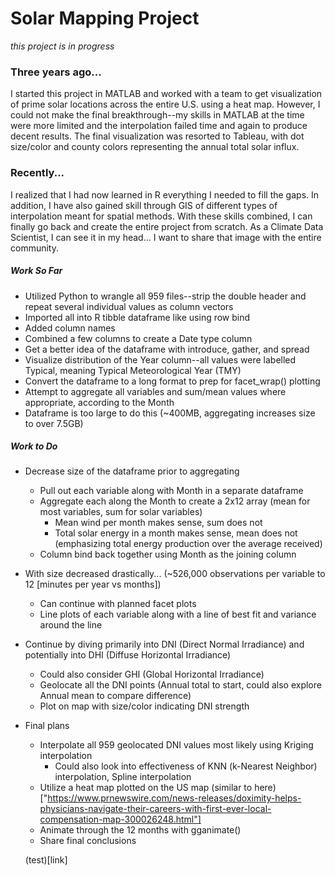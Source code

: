 # Solar Mapping Project
*this project is in progress*
### Three years ago...
I started this project in MATLAB and worked with a team to get visualization of prime solar locations across the entire U.S. using a heat map. However, I could not make the final breakthrough--my skills in MATLAB at the time were more limited and the interpolation failed time and again to produce decent results. The final visualization was resorted to Tableau, with dot size/color and county colors representing the annual total solar influx.

### Recently...
I realized that I had now learned in R everything I needed to fill the gaps. In addition, I have also gained skill through GIS of different types of interpolation meant for spatial methods. With these skills combined, I can finally go back and create the entire project from scratch. As a Climate Data Scientist, I can see it in my head... I want to share that image with the entire community.

##### Work So Far
- Utilized Python to wrangle all 959 files--strip the double header and repeat several individual values as column vectors
- Imported all into R tibble dataframe like using row bind
- Added column names
- Combined a few columns to create a Date type column
- Get a better idea of the dataframe with introduce, gather, and spread
- Visualize distribution of the Year column--all values were labelled Typical, meaning Typical Meteorological Year (TMY)
- Convert the dataframe to a long format to prep for facet_wrap() plotting
- Attempt to aggregate all variables and sum/mean values where appropriate, according to the Month
- Dataframe is too large to do this (~400MB, aggregating increases size to over 7.5GB)

##### Work to Do
- Decrease size of the dataframe prior to aggregating 
  - Pull out each variable along with Month in a separate dataframe
  - Aggregate each along the Month to create a 2x12 array (mean for most variables, sum for solar variables)
    - Mean wind per month makes sense, sum does not
    - Total solar energy in a month makes sense, mean does not (emphasizing total energy production over the average received)
  - Column bind back together using Month as the joining column
- With size decreased drastically... (~526,000 observations per variable to 12 [minutes per year vs months])
  - Can continue with planned facet plots
  - Line plots of each variable along with a line of best fit and variance around the line
- Continue by diving primarily into DNI (Direct Normal Irradiance) and potentially into DHI (Diffuse Horizontal Irradiance)
  - Could also consider GHI (Global Horizontal Irradiance)
  - Geolocate all the DNI points (Annual total to start, could also explore Annual mean to compare difference)
  - Plot on map with size/color indicating DNI strength
- Final plans
  - Interpolate all 959 geolocated DNI values most likely using Kriging interpolation 
      - Could also look into effectiveness of KNN (k-Nearest Neighbor) interpolation, Spline interpolation
  - Utilize a heat map plotted on the US map (similar to here)["https://www.prnewswire.com/news-releases/doximity-helps-physicians-navigate-their-careers-with-first-ever-local-compensation-map-300026248.html"]
  - Animate through the 12 months with gganimate()
  - Share final conclusions
  
  (test)[link]
